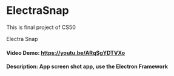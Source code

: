 # ElectraSnap
This is final project of CS50

Electra Snap
#### Video Demo:  https://youtu.be/ARqSgYDTVXo
#### Description: App screen shot app, use the Electron Framework
